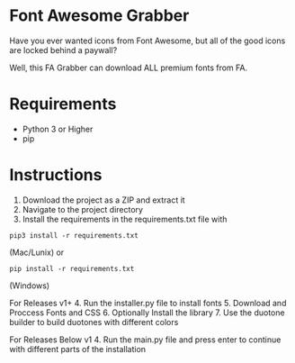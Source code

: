 # Font Awesome Grabber

Have you ever wanted icons from Font Awesome, but all of the good icons are locked behind a paywall?

Well, this FA Grabber can download ALL premium fonts from FA.
# Requirements
* Python 3 or Higher
* pip
# Instructions
1. Download the project as a ZIP and extract it
2. Navigate to the project directory
3. Install the requirements in the requirements.txt file with
```
pip3 install -r requirements.txt
```
(Mac/Lunix) or
```
pip install -r requirements.txt
```
(Windows)

For Releases v1+
4. Run the installer.py file to install fonts
5. Download and Proccess Fonts and CSS
6. Optionally Install the library
7. Use the duotone builder to build duotones with different colors

For Releases Below v1
4. Run the main.py file and press enter to continue with different parts of the installation